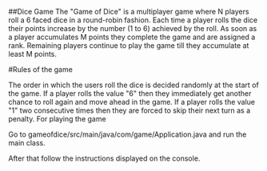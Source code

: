 ##Dice Game
The "Game of Dice" is a multiplayer game where N players roll a 6 faced dice in a round-robin fashion. Each time a player rolls the dice their points increase by the number (1 to 6) achieved by the roll. As soon as a player accumulates M points they complete the game and are assigned a rank. Remaining players continue to play the game till they accumulate at least M points.

#Rules of the game

The order in which the users roll the dice is decided randomly at the start of the game.
If a player rolls the value "6" then they immediately get another chance to roll again and move ahead in the game.
If a player rolls the value "1" two consecutive times then they are forced to skip their next turn as a penalty.
For playing the game

Go to gameofdice/src/main/java/com/game/Application.java and run the main class.

After that follow the instructions displayed on the console.
